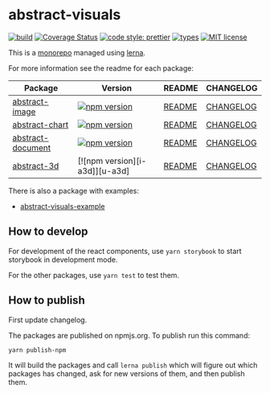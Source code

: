 # abstract-visuals

[![build][build-image]][build-url]
[![Coverage Status][codecov-image]][codecov-url]
[![code style: prettier][prettier-image]][prettier-url]
[![types][types-image]][types-url]
[![MIT license][license-image]][license-url]

This is a [monorepo](https://medium.com/@maoberlehner/monorepos-in-the-wild-33c6eb246cb9) managed using [lerna](https://lernajs.io/).

For more information see the readme for each package:

| Package                                         | Version                        | README                                         | CHANGELOG                                            |
| ----------------------------------------------- | ------------------------------ | ---------------------------------------------- | ---------------------------------------------------- |
| [abstract-image](packages/abstract-image)       | [![npm version][i-ai]][u-ai]   | [README](packages/abstract-image/README.md)    | [CHANGELOG](packages/abstract-image/CHANGELOG.md)    |
| [abstract-chart](packages/abstract-chart)       | [![npm version][i-ac]][u-ac]   | [README](packages/abstract-chart/README.md)    | [CHANGELOG](packages/abstract-chart/CHANGELOG.md)    |
| [abstract-document](packages/abstract-document) | [![npm version][i-ad]][u-ad]   | [README](packages/abstract-document/README.md) | [CHANGELOG](packages/abstract-document/CHANGELOG.md) |
| [abstract-3d](packages/abstract-3d)             | [![npm version][i-a3d]][u-a3d] | [README](packages/abstract-3d/README.md)       | [CHANGELOG](packages/abstract-3d/CHANGELOG.md)       |

There is also a package with examples:

- [abstract-visuals-example](packages/abstract-visuals-example)

## How to develop

For development of the react components, use `yarn storybook` to start storybook in development mode.

For the other packages, use `yarn test` to test them.

## How to publish

First update changelog.

The packages are published on npmjs.org. To publish run this command:

```
yarn publish-npm
```

It will build the packages and call `lerna publish` which will figure out which packages has changed, ask for new versions of them, and then publish them.

[build-image]: https://github.com/dividab/abstract-visuals/workflows/Build/badge.svg
[build-url]: https://github.com/dividab/abstract-visuals/actions?query=workflow%3ABuild+branch%3Amaster
[codecov-image]: https://codecov.io/gh/dividab/abstract-visuals/branch/master/graph/badge.svg
[codecov-url]: https://codecov.io/gh/dividab/abstract-visuals
[prettier-image]: https://img.shields.io/badge/code_style-prettier-ff69b4.svg?style=flat
[prettier-url]: https://github.com/prettier/prettier
[types-image]: https://img.shields.io/npm/types/scrub-js.svg
[types-url]: https://www.typescriptlang.org/
[license-image]: https://img.shields.io/github/license/dividab/abstract-visuals.svg?style=flat
[license-url]: https://opensource.org/licenses/MIT
[i-ai]: https://img.shields.io/npm/v/abstract-image.svg?style=flat
[u-ai]: https://www.npmjs.com/package/abstract-image
[i-ac]: https://img.shields.io/npm/v/abstract-chart.svg?style=flat
[u-ac]: https://www.npmjs.com/package/abstract-chart
[i-ad]: https://img.shields.io/npm/v/abstract-document.svg?style=flat
[u-ad]: https://www.npmjs.com/package/abstract-document
[i-ad]: https://img.shields.io/npm/v/abstract-3d.svg?style=flat
[u-ad3]: https://www.npmjs.com/package/abstract-3d
